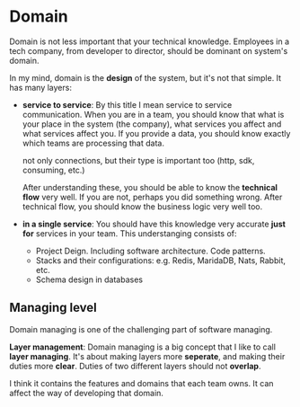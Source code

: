 # Domain

Domain is not less important that your technical knowledge. Employees in a tech company, from developer to director, should be dominant on system's domain.

In my mind, domain is the **design** of the system, but it's not that simple. It has many layers:

- **service to service**: By this title I mean service to service communication. When you are in a team, you should know that what is your place in the system (the company), what services you affect and what services affect you. If you provide a data, you should know exactly which teams are processing that data. 
    
    not only connections, but their type is important too (http, sdk, consuming, etc.)
    
    After understanding these, you should be able to know the **technical flow** very well. If you are not, perhaps you did something wrong. After technical flow, you should know the business logic very well too.
- **in a single service**: You should have this knowledge very accurate **just for** services in your team. This understanging consists of:
    - Project Deign. Including software architecture. Code patterns.
    - Stacks and their configurations: e.g. Redis, MaridaDB, Nats, Rabbit, etc.
    - Schema design in databases


## Managing level

Domain managing is one of the challenging part of software managing.

**Layer management**: Domain managing is a big concept that I like to call **layer managing**. It's about making layers more **seperate**, and making their duties more **clear**. Duties of two different layers should not **overlap**.

I think it contains the features and domains that each team owns. It can affect the way of developing that domain.